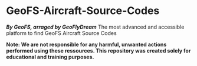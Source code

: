 # GeoFS-Aircraft-Source-Codes

***By GeoFS, arraged by GeoFlyDream***
The most advanced and accessible platform to find GeoFS Aircraft Source Codes

**Note: We are not responsible for any harmful, unwanted actions performed using these ressources. This repository was created solely for educational and training purposes.**
